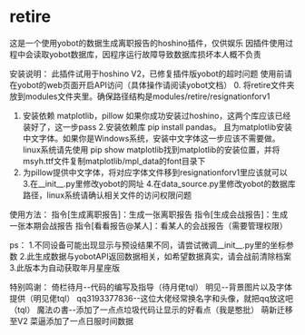# retire
这是一个使用yobot的数据生成离职报告的hoshino插件，仅供娱乐
因插件使用过程中会读取yobot数据库，因程序运行故障导致数据库损坏本人概不负责

安装说明：
此插件试用于hoshino V2，已修复插件版yobot的超时问题
使用前请在yobot的web页面开启API访问（具体操作请阅读yobot文档）
0. 将retire文件夹放到modules文件夹里。确保路径结构是modules/retire/resignationforv1
1. 安装依赖 matplotlib，pillow 如果你成功安装过hoshino，这两个库应该已经装好了，这一步pass
2.安装依赖库 pip install pandas。
且为matplotlib安装中文字体。如果你是Windows系统，安装中文字体这一步应该不需要做。linux系统请先使用 pip show matplotlib找到matplotlib的安装位置，并将msyh.ttf文件复制matplotlib/mpl_data的font目录下
3. 为pillow提供中文字体，将对应字体文件移到resignationforv1里应该就可以
3.在__init__.py里修改yobot的网址
4.在data_source.py里修改yobot的数据库路径，linux系统请确认相关文件的访问权限问题

使用方法：
指令[生成离职报告]：生成一张离职报告
指令[生成会战报告]：生成一张本期会战报告
指令[看看报告@某人]：看某人的会战报告（需要管理权限）

ps：
1.不同设备可能出现显示与预设结果不同，请尝试微调__init__.py里的坐标参数
2.此生成数据与yobotAPI返回数据相关，如希望数据真实，请会战前清除档案
3.此版本为自动获取年月星座版

特别鸣谢：
倚栏待月--代码的编写及指导（待月佬tql）
明见--背景图片以及字体提供（明见佬tql）
qq3193377836--这位大佬经常换名字和头像，就把qq放这吧（tql）
魔法の書--添加了一点点垃圾代码让显示的好看点（我是憨批）
萌新迁移至V2
菜逼添加了一点日服时间数据

